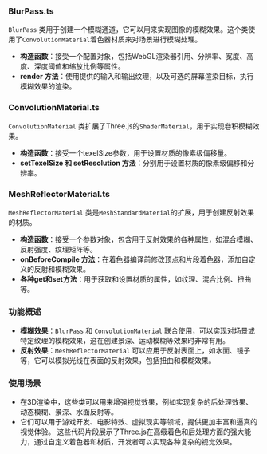 ### BlurPass.ts

`BlurPass` 类用于创建一个模糊通道，它可以用来实现图像的模糊效果。这个类使用了`ConvolutionMaterial`着色器材质来对场景进行模糊处理。

- **构造函数**：接受一个配置对象，包括WebGL渲染器引用、分辨率、宽度、高度、深度阈值和缩放比例等属性。
- **render 方法**：使用提供的输入和输出纹理，以及可选的屏幕渲染目标，执行模糊效果的渲染。

### ConvolutionMaterial.ts

`ConvolutionMaterial` 类扩展了Three.js的`ShaderMaterial`，用于实现卷积模糊效果。

- **构造函数**：接受一个texelSize参数，用于设置材质的像素级偏移量。
- **setTexelSize 和 setResolution 方法**：分别用于设置材质的像素级偏移和分辨率。

### MeshReflectorMaterial.ts

`MeshReflectorMaterial` 类是`MeshStandardMaterial`的扩展，用于创建反射效果的材质。

- **构造函数**：接受一个参数对象，包含用于反射效果的各种属性，如混合模糊、反射强度、纹理矩阵等。
- **onBeforeCompile 方法**：在着色器编译前修改顶点和片段着色器，添加自定义的反射和模糊效果。
- **各种get和set方法**：用于获取和设置材质的属性，如纹理、混合比例、扭曲等。

### 功能概述

- **模糊效果**：`BlurPass` 和 `ConvolutionMaterial` 联合使用，可以实现对场景或特定纹理的模糊效果，这在创建景深、运动模糊等效果时非常有用。
- **反射效果**：`MeshReflectorMaterial` 可以应用于反射表面上，如水面、镜子等，它可以模拟光线在表面的反射效果，包括扭曲和模糊效果。

### 使用场景

- 在3D渲染中，这些类可以用来增强视觉效果，例如实现复杂的后处理效果、动态模糊、景深、水面反射等。
- 它们可以用于游戏开发、电影特效、虚拟现实等领域，提供更加丰富和逼真的视觉体验。
  这些代码片段展示了Three.js在高级着色和后处理方面的强大能力，通过自定义着色器和材质，开发者可以实现各种复杂的视觉效果。
